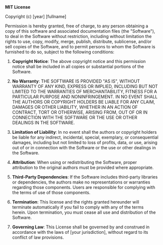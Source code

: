 **MIT License**

Copyright (c) [year] [fullname]

Permission is hereby granted, free of charge, to any person obtaining a copy of this software and associated documentation files (the "Software"), to deal in the Software without restriction, including without limitation the rights to use, copy, modify, merge, publish, distribute, sublicense, and/or sell copies of the Software, and to permit persons to whom the Software is furnished to do so, subject to the following conditions:

1. **Copyright Notice**: The above copyright notice and this permission notice shall be included in all copies or substantial portions of the Software.

2. **No Warranty**: THE SOFTWARE IS PROVIDED "AS IS", WITHOUT WARRANTY OF ANY KIND, EXPRESS OR IMPLIED, INCLUDING BUT NOT LIMITED TO THE WARRANTIES OF MERCHANTABILITY, FITNESS FOR A PARTICULAR PURPOSE AND NONINFRINGEMENT. IN NO EVENT SHALL THE AUTHORS OR COPYRIGHT HOLDERS BE LIABLE FOR ANY CLAIM, DAMAGES OR OTHER LIABILITY, WHETHER IN AN ACTION OF CONTRACT, TORT OR OTHERWISE, ARISING FROM, OUT OF OR IN CONNECTION WITH THE SOFTWARE OR THE USE OR OTHER DEALINGS IN THE SOFTWARE.

3. **Limitation of Liability**: In no event shall the authors or copyright holders be liable for any indirect, incidental, special, exemplary, or consequential damages, including but not limited to loss of profits, data, or use, arising out of or in connection with the Software or the use or other dealings in the Software.

4. **Attribution**: When using or redistributing the Software, proper attribution to the original authors must be provided where appropriate. 

5. **Third-Party Dependencies**: If the Software includes third-party libraries or dependencies, the authors make no representations or warranties regarding those components. Users are responsible for complying with the terms of use of those components.

6. **Termination**: This license and the rights granted hereunder will terminate automatically if you fail to comply with any of the terms herein. Upon termination, you must cease all use and distribution of the Software.

7. **Governing Law**: This License shall be governed by and construed in accordance with the laws of [your jurisdiction], without regard to its conflict of law provisions.


